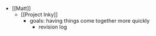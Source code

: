 - [[Matt]]
	- [[Project Inky]]
		- goals: having things come together more quickly
			- revision log